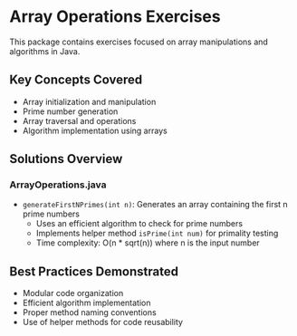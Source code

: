 # Array Operations Exercises

This package contains exercises focused on array manipulations and algorithms in Java.

## Key Concepts Covered
- Array initialization and manipulation
- Prime number generation
- Array traversal and operations
- Algorithm implementation using arrays

## Solutions Overview

### ArrayOperations.java
- `generateFirstNPrimes(int n)`: Generates an array containing the first n prime numbers
  - Uses an efficient algorithm to check for prime numbers
  - Implements helper method `isPrime(int num)` for primality testing
  - Time complexity: O(n * sqrt(n)) where n is the input number

## Best Practices Demonstrated
- Modular code organization
- Efficient algorithm implementation
- Proper method naming conventions
- Use of helper methods for code reusability
